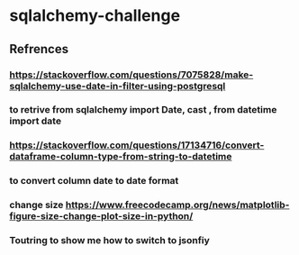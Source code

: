# sqlalchemy-challenge
## Refrences
### https://stackoverflow.com/questions/7075828/make-sqlalchemy-use-date-in-filter-using-postgresql 
### to retrive from sqlalchemy import Date, cast , from datetime import date
### https://stackoverflow.com/questions/17134716/convert-dataframe-column-type-from-string-to-datetime
### to convert column date to date format
### change size https://www.freecodecamp.org/news/matplotlib-figure-size-change-plot-size-in-python/
### Toutring to show me how to switch to jsonfiy

